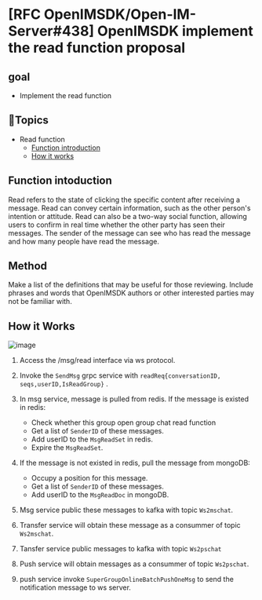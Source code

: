 # [RFC OpenIMSDK/Open-IM-Server#438] OpenIMSDK implement the read function proposal
<!--
🤖 design template: https://github.com/OpenIMSDK/community/blob/main/0000-template.md
⚠️ Please submit a PR to https://github.com/OpenIMSDK/community/tree/main/RFC according to the specification after the design is completed
-->
## goal
[meta]: #meta
- Implement the read function



## 📇Topics
- Read function
  - [Function introduction](#summary)
  - [How it works](#definitions)


## Function intoduction
[summary]: #summary

Read refers to the state of clicking the specific content after receiving a message. Read can convey certain information, such as the other person's intention or attitude. Read can also be a two-way social function, allowing users to confirm in real time whether the other party has seen their messages. The sender of the message can see who has read the message and how many people have read the message.

## Method
[definitions]: #definitions

Make a list of the definitions that may be useful for those reviewing. Include phrases and words that OpenIMSDK authors or other interested parties may not be familiar with.

## How it Works
[how-it-works]: #how-it-works
![image](https://github.com/OpenIMSDK/Open-IM-Server/assets/68671759/b974b73a-d4fd-40d0-a079-2939568bcf21)

1. Access the /msg/read interface via ws protocol.

2. Invoke the ```SendMsg``` grpc service with ```readReq{conversationID, seqs,userID,IsReadGroup}``` .

3. In msg service, message is pulled from redis. If the message is existed in redis:

     - Check whether this group open group chat read function
     - Get a list of ```SenderID``` of these messages. 
     - Add userID to the ```MsgReadSet``` in redis.
     - Expire the ```MsgReadSet```.

4. If the message is not existed in redis, pull the message from mongoDB:

     - Occupy a position for this message.  
     - Get a list of ```SenderID``` of these messages. 
     - Add userID to the ```MsgReadDoc``` in mongoDB.

5. Msg service public these messages to kafka with topic ```Ws2mschat```.

6. Transfer service will obtain these message as a consummer of  topic ```Ws2mschat```.

7. Tansfer service public messages to kafka with topic ```Ws2pschat```

8. Push service will obtain messages as a consummer of  topic ```Ws2pschat```.

9. push service invoke ```SuperGroupOnlineBatchPushOneMsg``` to send the notification message to ws server.


<!--
## Prior Art
[prior-art]: #prior-art

Discuss prior art, both the good and bad.


Why was this amendment necessary?
--->
